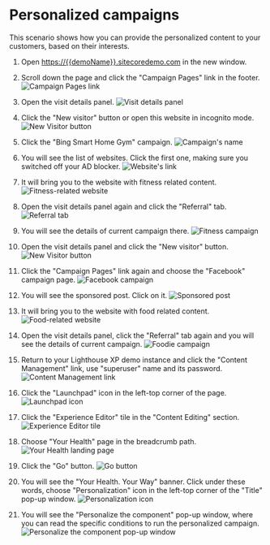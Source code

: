 # Personalized campaigns

This scenario shows how you can provide the personalized content to your customers, based on their interests.

1. Open <https://{{demoName}}.sitecoredemo.com> in the new window.

1. Scroll down the page and click the "Campaign Pages" link in the footer.
![Campaign Pages link](./media/image1.png)

1. Open the visit details panel.
![Visit details panel](./media/image4.png)

1. Click the "New visitor" button or open this website in incognito mode.
![New Visitor button](./media/image5.png)

1. Click the "Bing Smart Home Gym" campaign.
![Campaign's name](./media/image2.png)

1. You will see the list of websites. Click the first one, making sure you switched off your AD blocker.
![Website's link](./media/image3.png)

1. It will bring you to the website with fitness related content.
![Fitness-related website](./media/image6.png)

1. Open the visit details panel again and click the "Referral" tab.
![Referral tab](./media/image7.png)

1. You will see the details of current campaign there.
![Fitness campaign](./media/image8.png) 

1. Open the visit details panel and click the "New visitor" button.
![New Visitor button](./media/image5.png)

1. Click the "Campaign Pages" link again and choose the "Facebook" campaign page.
![Facebook campaign](./media/image10.png)

1. You will see the sponsored post. Click on it.
![Sponsored post](./media/image11.png)

1. It will bring you to the website with food related content.
![Food-related website](./media/image12.png)

1. Open the visit details panel, click the "Referral" tab again and you will see the details of current campaign.
![Foodie campaign](./media/image13.png)

1. Return to your Lighthouse XP demo instance and click the "Content Management" link, use "superuser" name and its password.
![Content Management link](./media/image14.png)

1. Click the "Launchpad" icon in the left-top corner of the page.
![Launchpad icon](./media/image15.png)

1. Click the "Experience Editor" tile in the "Content Editing" section.
![Experience Editor tile](./media/image16.png)

1. Choose "Your Health" page in the breadcrumb path.
![Your Health landing page](./media/image17.png)

1. Click the "Go" button.
![Go button](./media/image18.png)

1. You will see the "Your Health. Your Way" banner. Click under these words, choose "Personalization" icon in the left-top corner of the "Title" pop-up window.
![Personalization icon](./media/image19.png)

1. You will see the "Personalize the component" pop-up window, where you can read the specific conditions to run the personalized campaign.
![Personalize the component pop-up window](./media/image20.png)
